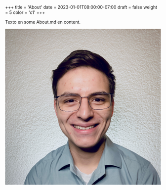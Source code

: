 +++
title = 'About'
date = 2023-01-01T08:00:00-07:00
draft = false
weight = 5
color = 'c1'
+++

Texto en some About.md en content.

![](profile.jpg)
